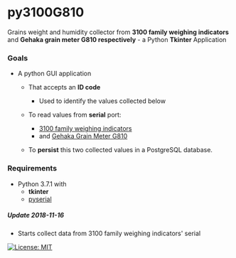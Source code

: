 # py3100G810
Grains weight and humidity collector from **3100 family weighing indicators** and **Gehaka grain meter G810 respectively** - a Python **Tkinter** Application

### Goals
* A python GUI application

  * That accepts an **ID code**
    * Used to identify the values collected below
  
  * To read values from **serial** port:
    * [3100 family weighing indicators](http://www.alfainstrumentos.com.br/produto/linha-3100-cs-painel/)
    * and [Gehaka Grain Meter G810](https://www.gehaka.com.br/produtos/linha-agricola/medidor-de-umidade-de-graos-de-bancada/g810-std)

  * To **persist** this two collected values in a PostgreSQL database.

### Requirements
* Python 3.7.1 with 
  * **tkinter**
  * [pyserial](https://github.com/pyserial/pyserial)


##### Update 2018-11-16

* Starts collect data from 3100 family weighing indicators' serial

 

[![License: MIT](https://img.shields.io/badge/License-MIT-yellow.svg)](https://opensource.org/licenses/MIT)
